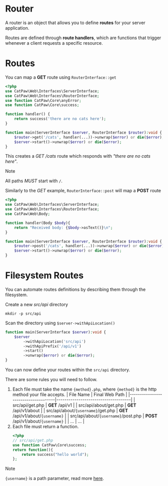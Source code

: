 # Router

A router is an object that allows you to define __routes__ for your server application.

Routes are defined through __route handlers__, which are functions that trigger whenever a client requests a specific resource.

# Routes

You can map a __GET__ route using `RouterInterface::get`

```php
<?php
use CatPaw\Web\Interfaces\ServerInterface;
use CatPaw\Web\Interfaces\RouterInterface;
use function CatPaw\Core\anyError;
use function CatPaw\Core\success;

function handler() {
    return success('there are no cats here');
}

function main(ServerInterface $server, RouterInterface $router):void {
    $router->get('/cats', handler(...))->unwrap($error) or die($error);
    $server->start()->unwrap($error) or die($error);
}
```

This creates a _GET /cats_ route which responds with _"there are no cats here"_.

> [!NOTE]
> All paths _MUST_ start with `/`.


Similarly to the _GET_ example, `RouterInterface::post` will map a **POST** route

```php
<?php
use CatPaw\Web\Interfaces\ServerInterface;
use CatPaw\Web\Interfaces\RouterInterface;
use CatPaw\Web\Body;

function handler(Body $body){
    return "Received body: {$body->asText()}\n";
}

function main(ServerInterface $server, RouterInterface $router):void {
    $router->post('/cats', handler(...))->unwrap($error) or die($error);
    $server->start()->unwrap($error) or die($error);
}
```

# Filesystem Routes

You can automate routes definitions by describing them through the filesystem.

Create a new _src/api_ directory
```shell
mkdir -p src/api
```
Scan the directory using `$server->withApiLocation()`
```php
function main(ServerInterface $server):void {
    $server
        ->withApiLocation('src/api')
        ->withApiPrefix('/api/v1')
        ->start()
        ->unwrap($error) or die($error);
}
```

You can now define your routes within the `src/api` directory.

There are some rules you will need to follow.

1. Each file must take the name `{method}.php`, where `{method}` is the http method your file accepts.
   | File Name                           | Final Web Path                      |
   |-------------------------------------|-------------------------------------|
   | src/api/get.php                     | __GET__ /api/v1                     |
   | src/api/about/get.php               | __GET__ /api/v1/about               |
   | src/api/about/`{username}`/get.php  | __GET__ /api/v1/about/`{username}`  |
   | src/api/about/`{username}`/post.php | __POST__ /api/v1/about/`{username}` |
   | ...                                 | ...                                 |
2. Each file must return a function.
   ```php
   <?php
   // src/api/get.php
   use function CatPaw\Core\success;
   return function(){
       return success("hello world");
   };
   ```

> [!NOTE]
> `{username}` is a path parameter, read more [here](./Server%20Path%20Parameters.md).